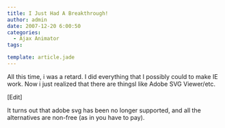 ```yaml
---
title: I Just Had A Breakthrough!
author: admin
date: 2007-12-20 6:00:50
categories:
  - Ajax Animator
tags: 

template: article.jade
---
```


All this time, i was a retard. I did everything that I possibly could to make IE work. Now i just realized that there are thingsl like Adobe SVG Viewer/etc.

[Edit]

It turns out that adobe svg has been no longer supported, and all the alternatives are non-free (as in you have to pay).
